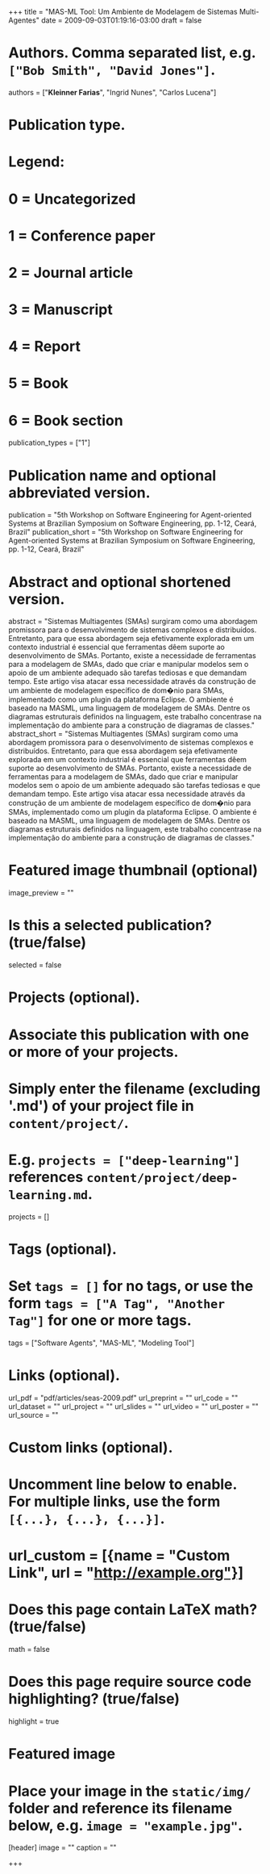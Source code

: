 +++
title = "MAS-ML Tool: Um Ambiente de Modelagem de Sistemas Multi-Agentes"
date = 2009-09-03T01:19:16-03:00
draft = false

# Authors. Comma separated list, e.g. `["Bob Smith", "David Jones"]`.
authors = ["**Kleinner Farias**", "Ingrid Nunes", "Carlos Lucena"]

# Publication type.
# Legend:
# 0 = Uncategorized
# 1 = Conference paper
# 2 = Journal article
# 3 = Manuscript
# 4 = Report
# 5 = Book
# 6 = Book section
publication_types = ["1"]

# Publication name and optional abbreviated version.
publication = "5th Workshop on Software Engineering for Agent-oriented Systems at Brazilian Symposium on Software Engineering, pp. 1-12, Ceará, Brazil"
publication_short = "5th Workshop on Software Engineering for Agent-oriented Systems at Brazilian Symposium on Software Engineering, pp. 1-12, Ceará, Brazil"

# Abstract and optional shortened version.
abstract = "Sistemas  Multi­agentes  (SMAs)  surgiram  como  uma  abordagem promissora  para  o  desenvolvimento  de  sistemas  complexos  e  distribuídos. Entretanto,  para  que  essa  abordagem  seja  efetivamente  explorada  em um contexto  industrial  é  essencial  que  ferramentas  dêem  suporte  ao desenvolvimento de SMAs. Portanto, existe a necessidade de ferramentas para a modelagem de SMAs, dado que criar e manipular modelos sem o apoio de um  ambiente  adequado são  tarefas  tediosas  e  que  demandam  tempo.  Este artigo visa atacar essa necessidade através da construção de um ambiente de modelagem específico de dom�nio para SMAs, implementado como um plug­in da plataforma Eclipse. O ambiente é baseado na MAS­ML, uma linguagem de modelagem  de SMAs.  Dentre  os  diagramas  estruturais  definidos  na linguagem, este trabalho concentra­se na implementação do ambiente para a construção de diagramas de classes."
abstract_short = "Sistemas  Multi­agentes  (SMAs)  surgiram  como  uma  abordagem promissora  para  o  desenvolvimento  de  sistemas  complexos  e  distribuídos. Entretanto,  para  que  essa  abordagem  seja  efetivamente  explorada  em um contexto  industrial  é  essencial  que  ferramentas  dêem  suporte  ao desenvolvimento de SMAs. Portanto, existe a necessidade de ferramentas para a modelagem de SMAs, dado que criar e manipular modelos sem o apoio de um  ambiente  adequado são  tarefas  tediosas  e  que  demandam  tempo.  Este artigo visa atacar essa necessidade através da construção de um ambiente de modelagem específico de dom�nio para SMAs, implementado como um plug­in da plataforma Eclipse. O ambiente é baseado na MAS­ML, uma linguagem de modelagem  de SMAs.  Dentre  os  diagramas  estruturais  definidos  na linguagem, este trabalho concentra­se na implementação do ambiente para a construção de diagramas de classes."

# Featured image thumbnail (optional)
image_preview = ""

# Is this a selected publication? (true/false)
selected = false

# Projects (optional).
#   Associate this publication with one or more of your projects.
#   Simply enter the filename (excluding '.md') of your project file in `content/project/`.
#   E.g. `projects = ["deep-learning"]` references `content/project/deep-learning.md`.
projects = []

# Tags (optional).
#   Set `tags = []` for no tags, or use the form `tags = ["A Tag", "Another Tag"]` for one or more tags.
tags = ["Software Agents", "MAS-ML", "Modeling Tool"]

# Links (optional).
url_pdf = "pdf/articles/seas-2009.pdf"
url_preprint = ""
url_code = ""
url_dataset = ""
url_project = ""
url_slides = ""
url_video = ""
url_poster = ""
url_source = ""

# Custom links (optional).
#   Uncomment line below to enable. For multiple links, use the form `[{...}, {...}, {...}]`.
# url_custom = [{name = "Custom Link", url = "http://example.org"}]

# Does this page contain LaTeX math? (true/false)
math = false

# Does this page require source code highlighting? (true/false)
highlight = true

# Featured image
# Place your image in the `static/img/` folder and reference its filename below, e.g. `image = "example.jpg"`.
[header]
image = ""
caption = ""

+++
